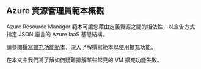 

## <a name="overview-of-azure-resource-manager-templates"></a>Azure 資源管理員範本概觀
Azure Resource Manager 範本可讓您藉由定義資源之間的相依性，以宣告方式指定 JSON 語言的 Azure IaaS 基礎結構。

請參閱[撰寫擴充功能範本](../articles/virtual-machines/windows/extensions-authoring-templates.md?toc=%2fazure%2fvirtual-machines%2fwindows%2ftoc.json)，深入了解撰寫範本以使用擴充功能。

在本文中我們將了解如何疑難排解某些常見的 VM 擴充功能失敗。

